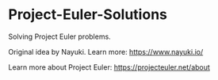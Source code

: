 # Project-Euler-Solutions

Solving Project Euler problems. 

Original idea by Nayuki. Learn more: https://www.nayuki.io/

Learn more about Project Euler: https://projecteuler.net/about
